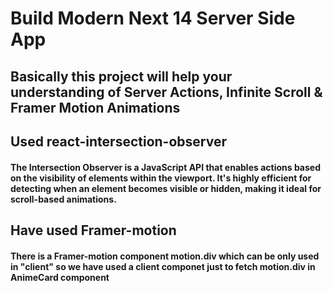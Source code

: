 # Build Modern Next 14 Server Side App 
## Basically this project will help your understanding of Server Actions, Infinite Scroll & Framer Motion Animations
## Used react-intersection-observer 
#### The Intersection Observer is a JavaScript API that enables actions based on the visibility of elements within the viewport. It's highly efficient for detecting when an element becomes visible or hidden, making it ideal for scroll-based animations.

## Have used Framer-motion
#### There is a Framer-motion component motion.div which can be only used in "client" so we have used a client componet just to fetch motion.div in AnimeCard component